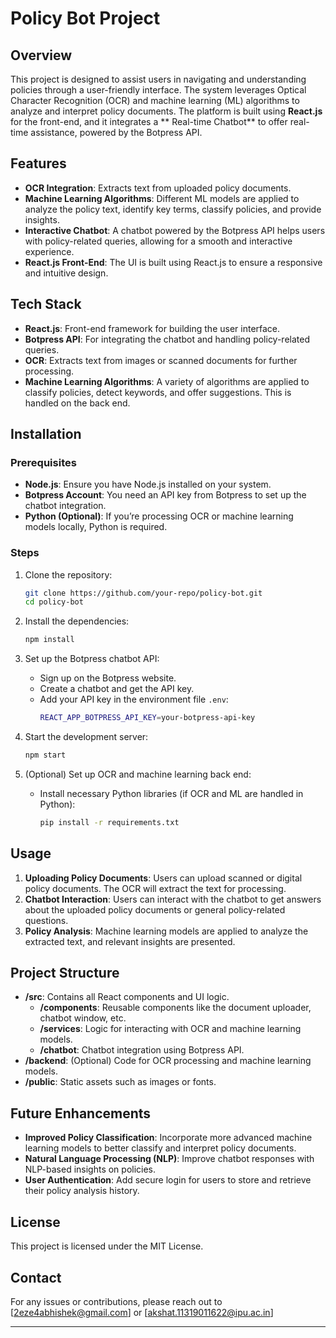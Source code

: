# Policy Bot Project

## Overview
This project is designed to assist users in navigating and understanding policies through a user-friendly interface. The system leverages Optical Character Recognition (OCR) and machine learning (ML) algorithms to analyze and interpret policy documents. The platform is built using **React.js** for the front-end, and it integrates a ** Real-time Chatbot** to offer real-time assistance, powered by the Botpress API.

## Features
- **OCR Integration**: Extracts text from uploaded policy documents.
- **Machine Learning Algorithms**: Different ML models are applied to analyze the policy text, identify key terms, classify policies, and provide insights.
- **Interactive Chatbot**: A chatbot powered by the Botpress API helps users with policy-related queries, allowing for a smooth and interactive experience.
- **React.js Front-End**: The UI is built using React.js to ensure a responsive and intuitive design.
  
## Tech Stack
- **React.js**: Front-end framework for building the user interface.
- **Botpress API**: For integrating the chatbot and handling policy-related queries.
- **OCR**: Extracts text from images or scanned documents for further processing.
- **Machine Learning Algorithms**: A variety of algorithms are applied to classify policies, detect keywords, and offer suggestions. This is handled on the back end.
  
## Installation

### Prerequisites
- **Node.js**: Ensure you have Node.js installed on your system.
- **Botpress Account**: You need an API key from Botpress to set up the chatbot integration.
- **Python (Optional)**: If you’re processing OCR or machine learning models locally, Python is required.

### Steps
1. Clone the repository:
   ```bash
   git clone https://github.com/your-repo/policy-bot.git
   cd policy-bot
   ```

2. Install the dependencies:
   ```bash
   npm install
   ```

3. Set up the Botpress chatbot API:
   - Sign up on the Botpress website.
   - Create a chatbot and get the API key.
   - Add your API key in the environment file `.env`:
     ```bash
     REACT_APP_BOTPRESS_API_KEY=your-botpress-api-key
     ```

4. Start the development server:
   ```bash
   npm start
   ```

5. (Optional) Set up OCR and machine learning back end:
   - Install necessary Python libraries (if OCR and ML are handled in Python):
     ```bash
     pip install -r requirements.txt
     ```

## Usage
1. **Uploading Policy Documents**: Users can upload scanned or digital policy documents. The OCR will extract the text for processing.
2. **Chatbot Interaction**: Users can interact with the chatbot to get answers about the uploaded policy documents or general policy-related questions.
3. **Policy Analysis**: Machine learning models are applied to analyze the extracted text, and relevant insights are presented.

## Project Structure
- **/src**: Contains all React components and UI logic.
  - **/components**: Reusable components like the document uploader, chatbot window, etc.
  - **/services**: Logic for interacting with OCR and machine learning models.
  - **/chatbot**: Chatbot integration using Botpress API.
- **/backend**: (Optional) Code for OCR processing and machine learning models.
- **/public**: Static assets such as images or fonts.
  
## Future Enhancements
- **Improved Policy Classification**: Incorporate more advanced machine learning models to better classify and interpret policy documents.
- **Natural Language Processing (NLP)**: Improve chatbot responses with NLP-based insights on policies.
- **User Authentication**: Add secure login for users to store and retrieve their policy analysis history.

## License
This project is licensed under the MIT License.

## Contact
For any issues or contributions, please reach out to [2eze4abhishek@gmail.com] or  [akshat.11319011622@ipu.ac.in] 

---


